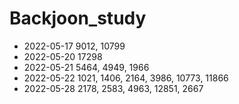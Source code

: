 # Backjoon_study

* 2022-05-17 9012, 10799
* 2022-05-20 17298
* 2022-05-21 5464, 4949, 1966
* 2022-05-22 1021, 1406, 2164, 3986, 10773, 11866
* 2022-05-28 2178, 2583, 4963, 12851, 2667
